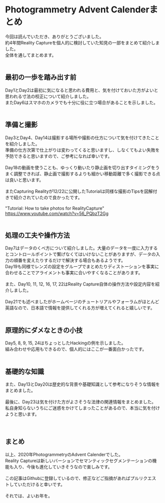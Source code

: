 # Photogrammetry Advent Calenderまとめ
今回は読んでいただき、ありがとうございました。<br>
約4年間Reality Captureを個人的に検討していた知見の一部をまとめて紹介しました。<br>
全体を通してまとめます。<br>
<br>
## 最初の一歩を踏み出す前
Day1とDay2は最初に気になると思われる費用と、気を付けておいた方がよいと思われる寸法の校正について紹介しました。<br>
またDay6はスマホのカメラでも十分に役に立つ場合があることを示しました。<br>
<br>
## 準備と撮影
Day3とDay4、Day14は撮影する場所や撮影の仕方について気を付けてきたことを紹介しました。<br>
準備の仕方次第で仕上がりは変わってくると思いますし、しなくてもよい失敗を予防できると思いますので、ご参考になれば幸いです。<br>
<br>
Day18の動画を使うことも、ゆっくり動いたり静止画を切り出すタイミングをうまく調整できれば、静止画で撮影するよりも細かい移動距離で多く撮影できる点は良いと思います。<br>
<br>
またCapturing Realityが12/22に公開したTutorialは同様な撮影のTipsを図解付きで紹介されていたので良かったです。<br><br>
"Tutorial: How to take photos for RealityCapture"<br>
https://www.youtube.com/watch?v=56_PQbzT2Gg
<br><br>
## 処理の工夫や操作方法
Day7はデータのくべ方について紹介しました。大量のデータを一度に入力するとコントロールポイントで繋げなくてはいけないことがありますが、データの入力の順番を変えたりするだけで解決する場合もあるようです。<br>
Day19も同様でレンズの設定をグループでまとめたりディストーションを事実に合わせることでアライメントも事実に合いやすくなることがあります。<br><br>
また、Day10, 11, 12, 16, 17, 22はReality Capture自体の操作方法や設定内容を紹介しました。<br><br>
Day21でも述べましたがホームページのチュートリアルやフォーラムがほとんど英語なので、日本語で情報を提供してくれる方が増えてくれると嬉しいです。<br>
<br>
## 原理的にダメなときの小技
Day5, 8, 9, 15, 24はちょっとしたHackingの例を示しました。<br>
組み合わせや応用もできるので、個人的にはここが一番面白かったです。<br>
<br>
## 基礎的な知識
また、Day13とDay20は歴史的な背景や基礎知識として参考になりそうな情報をまとめました。<br><br>
最後に、Day23は気を付けた方がよさそうな法律の関連情報をまとめました。<br>
私自身知らないうちにご迷惑をかけてしまったことがあるので、本当に気を付けようと思います。<br>
<br>
<br>
## まとめ
以上、2020年PhotogrammetryのAdvent Calenderでした。<br>
Reality Captureは新しいバーションでセマンティックセグメンテーションの機能も入り、今後も進化していきそうなので楽しみです。<br>
<br>
この記事はGithubに登録しているので、修正などご指摘があればプルリクエストしていただけると幸いです。<br>
<br>
それでは、よいお年を。<br>
